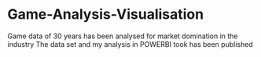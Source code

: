 # Game-Analysis-Visualisation
Game data of 30 years has been analysed for market domination in the industry
The data set and my analysis in POWERBI took has been published

